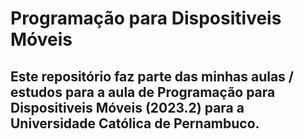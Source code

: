 # Programação para Dispositiveis Móveis 

## Este repositório faz parte das minhas aulas / estudos para a aula de Programação para Dispositiveis Móveis (2023.2) para a Universidade Católica de Pernambuco.
